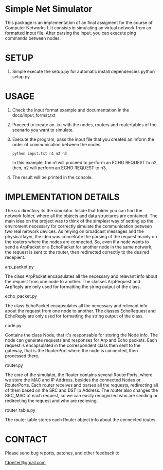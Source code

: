 Simple Net Simulator
======================

This package is an implementation of an final assigment for the course of Computer Networks I.
It consists in simulating an virtual network from an formatted input file.
After parsing the input, you can execute ping commands between nodes.

SETUP
=====

 1. Simple execute the setup.py for automatic install dependencies
      python setup.py

USAGE
=====
 
 1. Check the input format example and documentation in the docs/input_format.txt
 
 2. Proceed to create an .txt with the nodes, routers and routertables of the scenario you want to simulate.
 
 3. Execute the program, pass the input file that you created an inform the order of communication between the nodes.
 
        python input.txt n1 n2 n3
 
    In this example, the n1 will proceed to perform an ECHO REQUEST to n2, then, n2 will perform an ECHO REQUEST to n3.
    
 4. The result will be printed in the console.
 
IMPLEMENTATION DETAILS
======================

The src directory its the simulator.
Inside that folder you can find the network folder, where all the objects and data structures are contained.
The main idea on the project was to think of the simplest way of setting up the enviroment necessary for correctly simulate the communication between two real network devices.
As relying on broadcast messages and the physical layer, the idea was concetrate the parsing of the request mainly on the routers where the nodes are connected. So, even if a node wants to send a ArpPacket or a EchoPacket for another node in the same network, the request is sent to the router, then redirected correctly to the desired recepient.

arp_packet.py

The class ArpPacket encapsulates all the necessary and relevant info about the request from one node to another.
The classes ArpRequest and ArpReply are only used for formatting the string output of the class.


echo_packet.py

The class EchoPacket encapsulates all the necessary and relevant info about the request from one node to another.
The classes EchoRequest and EchoReply are only used for formatting the string output of the class.


node.py

Contains the class Node, that it's responsable for storing the Node info.
The node can generate requests and responses for Arp and Echo packets.
Each request is encapsulated in the correspondent class then sent to the gateway, that is the RouterPort where the node is connected, then processed there.


router.py

The core of the simulator, the Router contains several RouterPorts, where we store the MAC and IP Address, besides the connected Nodes or RouterPorts.
Each router receives and parses all the requests, redirecting all of them based on the SRC and DST Ip Address. 
The router also changes the SRC_MAC of each request, so we can easily recognized who are sending or redirecting the request and who are recieving.


router_table.py

The router table stores each Router object info about the connected routes.


CONTACT
=======

Please send bug reports, patches, and other feedback to

  fdpeiter@gmail.com
